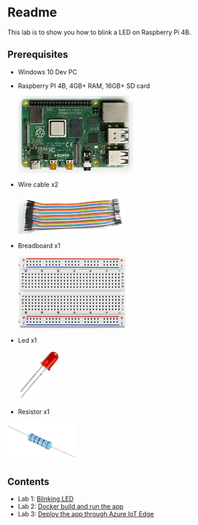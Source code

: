 # Readme

This lab is to show you how to blink a LED on Raspberry Pi 4B.

## Prerequisites

- Windows 10 Dev PC
- Raspberry PI 4B, 4GB+ RAM, 16GB+ SD card
  
  ![](images/RPI4B.png)

- Wire cable x2
  
  <img src="images/Jumper-wires.png" width=50%>
  
- Breadboard x1

  <img src="images/Breadboard.png" width=50%>

- Led x1
  
  <img src="images/Led.png" width=20%>
   

- Resistor x1

<img src="images/Resistor.png" width=30%>


## Contents
- Lab 1: [Blinking LED](Lab1-Blinking_LED.md)
- Lab 2: [Docker build and run the app](Lab2-Docker_Build_and_Run.md)
- Lab 3: [Deploy the app through Azure IoT Edge](Lab3-Deploy_through_Azure_IoT_Edge.md)

<END> 
